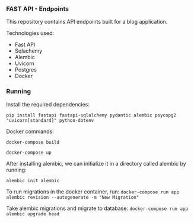 ### FAST API - Endpoints 

This repository contains API endpoints built for a 
blog application.

Technologies used:
- Fast API
- Sqlachemy
- Alembic
- Uvicorn 
- Postgres
- Docker

### Running
Install the required dependencies:

```pip install fastapi fastapi-sqlalchemy pydantic alembic psycopg2 "uvicorn[standard]" python-dotenv```

Docker commands:

```docker-compose build ```

```docker-compose up```

After installing alembic, we can initialize it in a 
directory called alembic by running:

```alembic init alembic```

To run migrations in the docker container, run:
```docker-compose run app alembic revision --autogenerate -m "New Migration" ```

Take alembic migrations and migrate to database:
```docker-compose run app alembic upgrade head```